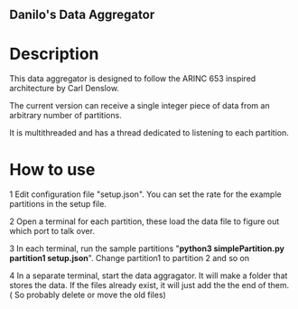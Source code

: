 ## Danilo's Data Aggregator

# Description

This data aggregator is designed to follow the ARINC 653 inspired architecture by Carl Denslow.

The current version can receive a single integer piece of data from an arbitrary number of partitions.

It is multithreaded and has a thread dedicated to listening to each partition.

# How to use

1 Edit configuration file "setup.json". You can set the rate for the example partitions in the setup file.

2 Open a terminal for each partition, these load the data file to figure out which port to talk over. 

3 In each terminal, run the sample partitions "**python3 simplePartition.py partition1 setup.json**". Change partition1 to partition 2 and so on

4 In a separate terminal, start the data aggragator. It will make a folder that stores the data. If the files already exist, it will just add the the end of them. ( So probably delete or move the old files)

